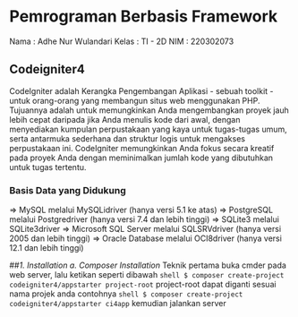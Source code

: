 # Pemrograman Berbasis Framework
Nama : Adhe Nur Wulandari
Kelas : TI - 2D
NIM : 220302073

## Codeigniter4
CodeIgniter adalah Kerangka Pengembangan Aplikasi - sebuah toolkit - untuk orang-orang yang membangun situs web menggunakan PHP.
Tujuannya adalah untuk memungkinkan Anda mengembangkan proyek jauh lebih cepat daripada jika Anda menulis kode dari awal, dengan menyediakan kumpulan perpustakaan yang kaya untuk tugas-tugas umum,
serta antarmuka sederhana dan struktur logis untuk mengakses perpustakaan ini.
CodeIgniter memungkinkan Anda fokus secara kreatif pada proyek Anda dengan meminimalkan jumlah kode yang dibutuhkan untuk tugas tertentu.
### Basis Data yang Didukung
=> MySQL melalui MySQLidriver (hanya versi 5.1 ke atas)
=> PostgreSQL melalui Postgredriver (hanya versi 7.4 dan lebih tinggi)
=> SQLite3 melalui SQLite3driver
=> Microsoft SQL Server melalui SQLSRVdriver (hanya versi 2005 dan lebih tinggi)
=> Oracle Database melalui OCI8driver (hanya versi 12.1 dan lebih tinggi)

##*1. Installation*
    *a. Composer Installation*
      Teknik pertama buka cmder pada web server, lalu ketikan seperti dibawah
      ```shell
      $ composer create-project codeigniter4/appstarter project-root```
      project-root dapat diganti sesuai nama projek anda
      contohnya
      ```shell
      $ composer create-project codeigniter4/appstarter ci4app```
      kemudian jalankan server
      

